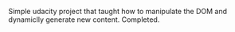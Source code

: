 Simple udacity project that taught how to manipulate the DOM and dynamiclly generate new content. Completed.
